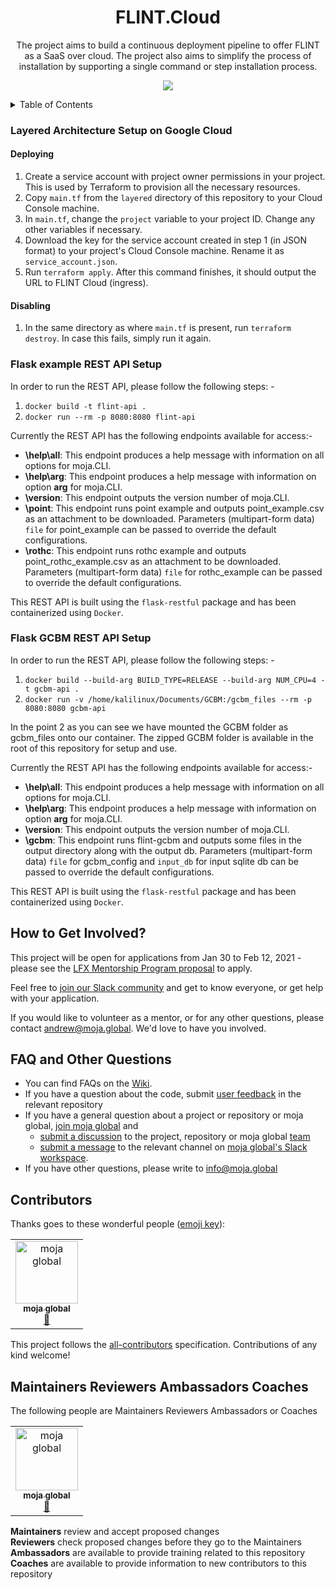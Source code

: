 <div align="center">
<h1>FLINT.Cloud</h1>
<p>
The project aims to build a continuous deployment pipeline to offer FLINT as a SaaS over cloud. The project also aims to simplify the process of installation by supporting a single command or step installation process.
</p>

<a href="#contributors"><img src="https://img.shields.io/badge/all_contributors-1-orange.svg?style=flat-square" /></a>
</div>

<details>
  <summary>Table of Contents</summary>
  <ol>
    <li>
      <a href="#layered-architecture-setup-on-google-cloud">Layered Architecture Setup on Google Cloud</a>
      <ul>
        <li><a href="#deploying">Deploying</a></li>
        <li><a href="#disabling">Disabling</a></li>
        <li><a href="#flask-example-rest-api-setup">Flask example REST API Setup</a>
        <li><a href="#flask-gcbm-rest-api-setup">Flask-GCBM REST API Setup</a>
      </ul>
    </li>
    <li><a href="#faq-and-other-questions">FAQ and Other Questions</a></li>
    <li><a href="#contributors">Contributors</a></li>
    <li><a href="#maintainers-reviewers-ambassadors-coaches">Maintainers Reviewers Ambassadors Coaches</a></li>
    <li><a href="#license">License</a></li>
  </ol>
  </br>
</details>

### Layered Architecture Setup on Google Cloud

#### Deploying

1. Create a service account with project owner permissions in your project. This is used by Terraform to provision all the necessary resources.
2. Copy `main.tf` from the `layered` directory of this repository to your Cloud Console machine.
3. In `main.tf`, change the `project` variable to your project ID. Change any other variables if necessary. 
4. Download the key for the service account created in step 1 (in JSON format) to your project's Cloud Console machine. Rename it as `service_account.json`.
5. Run `terraform apply`. After this command finishes, it should output the URL to FLINT Cloud (ingress).

#### Disabling

1. In the same directory as where `main.tf` is present, run `terraform destroy`. In case this fails, simply run it again.     

### Flask example REST API Setup  

In order to run the REST API, please follow the following steps: - 

1. `docker build -t flint-api .`
2. `docker run --rm -p 8080:8080 flint-api`

Currently the REST API has the following endpoints available for access:-

- **\help\all**: This endpoint produces a help message with information on all options for moja.CLI.
- **\help\arg**: This endpoint produces a help message with information on option **arg** for moja.CLI.
- **\version**: This endpoint outputs the version number of moja.CLI.
- **\point**: This endpoint runs point example and outputs point_example.csv as an attachment to be downloaded. Parameters (multipart-form data) `file` for point_example can be passed to override the default configurations.
- **\rothc**: This endpoint runs rothc example and outputs point_rothc_example.csv as an attachment to be downloaded. Parameters (multipart-form data) `file` for rothc_example can be passed to override the default configurations.


This REST API is built using the `flask-restful` package and has been containerized using `Docker`.  

### Flask GCBM REST API Setup  

In order to run the REST API, please follow the following steps: - 

1. `docker build --build-arg BUILD_TYPE=RELEASE --build-arg NUM_CPU=4 -t gcbm-api .`
2. `docker run -v /home/kalilinux/Documents/GCBM:/gcbm_files --rm -p 8080:8080 gcbm-api`
  

In the point 2 as you can see we have mounted the GCBM folder as gcbm_files onto our container. The zipped GCBM folder is available in the root of this repository for setup and use.  

Currently the REST API has the following endpoints available for access:-

- **\help\all**: This endpoint produces a help message with information on all options for moja.CLI.
- **\help\arg**: This endpoint produces a help message with information on option **arg** for moja.CLI.
- **\version**: This endpoint outputs the version number of moja.CLI.
- **\gcbm**: This endpoint runs flint-gcbm and outputs some files in the output directory along with the output db. Parameters (multipart-form data) `file` for gcbm_config and `input_db` for input sqlite db can be passed to override the default configurations.

This REST API is built using the `flask-restful` package and has been containerized using `Docker`.

## How to Get Involved?  

This project will be open for applications from Jan 30 to Feb 12, 2021 - please see the [LFX Mentorship Program proposal](https://mentorship.lfx.linuxfoundation.org/project/d70e1f9e-abde-403f-8389-52a122301500) to apply.

Feel free to [join our Slack community](https://join.slack.com/t/mojaglobal/shared_invite/zt-lf2290hy-CGqpUvHFfGsqoIZnO8MXKQ) and get to know everyone, or get help with your application.

If you would like to volunteer as a mentor, or for any other questions, please contact andrew@moja.global. We'd love to have you involved.

  
## FAQ and Other Questions  

* You can find FAQs on the [Wiki](https://github.com/moja.global/.github/wiki).  
* If you have a question about the code, submit [user feedback](https://github.com/moja-global/About-moja-global/blob/master/Contributing/How-to-Provide-User-Feedback.md) in the relevant repository  
* If you have a general question about a project or repository or moja global, [join moja global](https://github.com/moja-global/About-moja-global/blob/master/Contributing/How-to-Join-moja-global.md) and 
    * [submit a discussion](https://help.github.com/en/articles/about-team-discussions) to the project, repository or moja global [team](https://github.com/orgs/moja-global/teams)
    * [submit a message](https://get.slack.help/hc/en-us/categories/200111606#send-messages) to the relevant channel on [moja global's Slack workspace](mojaglobal.slack.com). 
* If you have other questions, please write to info@moja.global   
  

## Contributors

Thanks goes to these wonderful people ([emoji key](https://allcontributors.org/docs/en/emoji-key)):

<!-- ALL-CONTRIBUTORS-LIST:START - Do not remove or modify this section -->
<!-- prettier-ignore -->
<table><tr><td align="center"><a href="http://moja.global"><img src="https://avatars1.githubusercontent.com/u/19564969?v=4" width="100px;" alt="moja global"/><br /><sub><b>moja global</b></sub></a><br /><a href="#projectManagement-moja-global" title="Project Management">📆</a></td></tr></table>

<!-- ALL-CONTRIBUTORS-LIST:END -->

This project follows the [all-contributors](https://github.com/all-contributors/all-contributors) specification. Contributions of any kind welcome!


## Maintainers Reviewers Ambassadors Coaches

The following people are Maintainers Reviewers Ambassadors or Coaches  
<table><tr><td align="center"><a href="http://moja.global"><img src="https://avatars1.githubusercontent.com/u/19564969?v=4" width="100px;" alt="moja global"/><br /><sub><b>moja global</b></sub></a><br /><a href="#projectManagement-moja-global" title="Project Management">📆</a></td></tr></table>


**Maintainers** review and accept proposed changes  
**Reviewers** check proposed changes before they go to the Maintainers  
**Ambassadors** are available to provide training related to this repository  
**Coaches** are available to provide information to new contributors to this repository  
